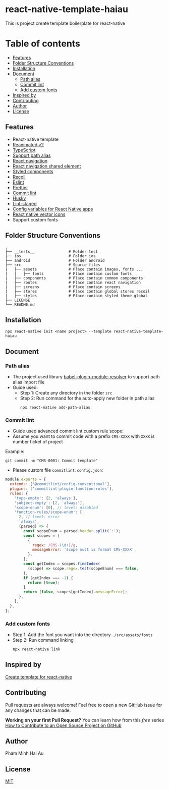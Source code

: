 # react-native-template-haiau
This is project create template boilerplate for react-native
# Table of contents
* [Features](#features)
* [Folder Structure Conventions](#folder-structure-conventions)    
* [Installation](#installation)
* [Document](#document)
  - [Path alias](#path-alias)
  - [Commit lint](#commit-lint)
  - [Add custom fonts](#add-custom-fonts)
* [Inspired by](#inspired-by)
* [Contributing](#contributing)
* [Author](#author)
* [License](#license)

## Features
 - React-native template
 - [Reanimated v2](https://docs.swmansion.com/react-native-reanimated/docs)  
 - [TypeScript](https://www.typescriptlang.org/)
 - [Support path alias](https://www.npmjs.com/package/babel-plugin-module-resolver)  
 - [React navigation](https://reactnavigation.org/docs/getting-started)
 - [React navigation shared element](https://github.com/IjzerenHein/react-navigation-shared-element)  
 - [Styled components](https://styled-components.com/)  
 - [Recoil](https://recoiljs.org/)
 - [Eslint](https://eslint.org/)
 - [Prettier](https://prettier.io/)
 - [Commit lint](https://github.com/conventional-changelog/commitlint)
 - [Husky](https://www.npmjs.com/package/husky)
 - [Lint-staged](https://www.npmjs.com/package/lint-staged)
 - [Config variables for React Native apps](https://github.com/luggit/react-native-config)
 - [React native vector icons](https://github.com/oblador/react-native-vector-icons)
 - Support custom fonts
## Folder Structure Conventions
    .
    ├── __tests__               # Folder test
    ├── ios                     # Folder ios
    ├── android                 # Folder android
    ├── src                     # Source files
    |   ├── assets              # Place contain images, fonts ...
    |   |   ├── fonts           # Place contain custom fonts
    |   ├── components          # Place contain common components
    |   ├── routes              # Place contain react navigation
    |   ├── screens             # Place contain screens
    |   ├── stores              # Place contain global stores recoil
    |   ├── styles              # Place contain styled theme global
    ├── LICENSE
    └── README.md


## Installation
```
npx react-native init <name project> --template react-native-template-haiau
```

## Document

### Path alias
- The project used library [babel-plugin-module-resolver](https://www.npmjs.com/package/babel-plugin-module-resolver) to support path alias import file
- Guide used: 
  - Step 1: Create any directory in the folder `src`
  - Step 2: Run command for the auto-apply new folder in path alias
    ```
    npx react-native add-path-alias
    ```

### Commit lint   
- Guide used advanced commit lint custom rule scope:
- Assume you want to commit code with a prefix `CMS-XXXX` with `XXXX` is number ticket of project

Example: 
```
git commit -m "CMS-0001: Commit template"
```
- Please custom file `commitlint.config.json`:

```javascript
module.exports = {
  extends: ['@commitlint/config-conventional'],
  plugins: ['commitlint-plugin-function-rules'],
  rules: {
    'type-empty': [2, 'always'],
    'subject-empty': [2, 'always'],
    'scope-enum': [0], // level: disabled
    'function-rules/scope-enum': [
      2, // level: error
      'always',
      (parsed) => {
        const scopeEnum = parsed.header.split(':');
        const scopes = [
          {
            regex: /CMS-(\d+)/g,
            messageError: 'scope must is format CMS-XXXX',
          },
        ];
        const getIndex = scopes.findIndex(
          (scope) => scope.regex.test(scopeEnum) === false,
        );
        if (getIndex === -1) {
          return [true];
        }
        return [false, scopes[getIndex].messageError];
      },
    ],
  },
};
```
### Add custom fonts
- Step 1: Add the font you want into the directory `./src/assets/fonts`
- Step 2: Run command linking
  ```
  npx react-native link
  ```

## Inspired by
[Create template for react-native](https://github.com/Esemesek/react-native-new-template)

## Contributing
Pull requests are always welcome! Feel free to open a new GitHub issue for any changes that can be made.

**Working on your first Pull Request?** You can learn how from this *free* series [How to Contribute to an Open Source Project on GitHub](https://egghead.io/series/how-to-contribute-to-an-open-source-project-on-github)

## Author
Pham Minh Hai Au

## License
[MIT](./LICENSE)
